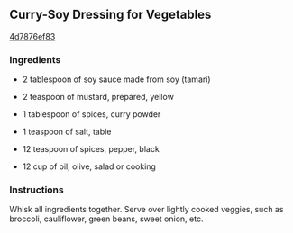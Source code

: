 ## Curry-Soy Dressing for Vegetables

[4d7876ef83](http://www.food.com/recipe/curry-soy-dressing-for-vegetables-223158)

### Ingredients

 - 2 tablespoon of soy sauce made from soy (tamari)

 - 2 teaspoon of mustard, prepared, yellow

 - 1 tablespoon of spices, curry powder

 - 1 teaspoon of salt, table

 - 12 teaspoon of spices, pepper, black

 - 12 cup of oil, olive, salad or cooking

### Instructions

Whisk all ingredients together. Serve over lightly cooked veggies, such as broccoli, cauliflower, green beans, sweet onion, etc.